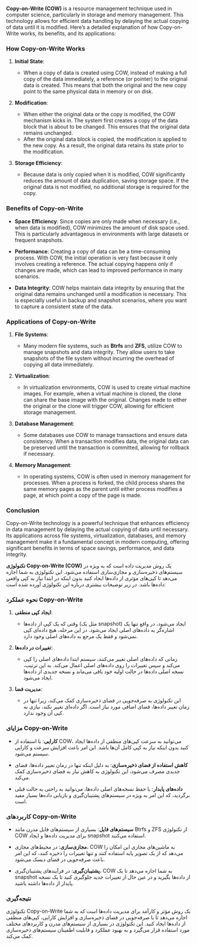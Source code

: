 **Copy-on-Write (COW)** is a resource management technique used in computer science, particularly in storage and memory management. This technology allows for efficient data handling by delaying the actual copying of data until it is modified. Here’s a detailed explanation of how Copy-on-Write works, its benefits, and its applications:

### How Copy-on-Write Works

1. **Initial State**:
   - When a copy of data is created using COW, instead of making a full copy of the data immediately, a reference (or pointer) to the original data is created. This means that both the original and the new copy point to the same physical data in memory or on disk.

2. **Modification**:
   - When either the original data or the copy is modified, the COW mechanism kicks in. The system first creates a copy of the data block that is about to be changed. This ensures that the original data remains unchanged.
   - After the original data block is copied, the modification is applied to the new copy. As a result, the original data retains its state prior to the modification.

3. **Storage Efficiency**:
   - Because data is only copied when it is modified, COW significantly reduces the amount of data duplication, saving storage space. If the original data is not modified, no additional storage is required for the copy.

### Benefits of Copy-on-Write

- **Space Efficiency**: Since copies are only made when necessary (i.e., when data is modified), COW minimizes the amount of disk space used. This is particularly advantageous in environments with large datasets or frequent snapshots.

- **Performance**: Creating a copy of data can be a time-consuming process. With COW, the initial operation is very fast because it only involves creating a reference. The actual copying happens only if changes are made, which can lead to improved performance in many scenarios.

- **Data Integrity**: COW helps maintain data integrity by ensuring that the original data remains unchanged until a modification is necessary. This is especially useful in backup and snapshot scenarios, where you want to capture a consistent state of the data.

### Applications of Copy-on-Write

1. **File Systems**:
   - Many modern file systems, such as **Btrfs** and **ZFS**, utilize COW to manage snapshots and data integrity. They allow users to take snapshots of the file system without incurring the overhead of copying all data immediately.

2. **Virtualization**:
   - In virtualization environments, COW is used to create virtual machine images. For example, when a virtual machine is cloned, the clone can share the base image with the original. Changes made to either the original or the clone will trigger COW, allowing for efficient storage management.

3. **Database Management**:
   - Some databases use COW to manage transactions and ensure data consistency. When a transaction modifies data, the original data can be preserved until the transaction is committed, allowing for rollback if necessary.

4. **Memory Management**:
   - In operating systems, COW is often used in memory management for processes. When a process is forked, the child process shares the same memory pages as the parent until either process modifies a page, at which point a copy of the page is made.

### Conclusion

Copy-on-Write technology is a powerful technique that enhances efficiency in data management by delaying the actual copying of data until necessary. Its applications across file systems, virtualization, databases, and memory management make it a fundamental concept in modern computing, offering significant benefits in terms of space savings, performance, and data integrity.


**تکنولوژی Copy-on-Write (COW)** یک روش مدیریت داده است که به ویژه در سیستم‌های ذخیره‌سازی و مجازی‌سازی استفاده می‌شود. این تکنولوژی به شما اجازه می‌دهد تا کپی‌های مؤثری از داده‌ها ایجاد کنید بدون اینکه در ابتدا نیاز به کپی واقعی داده‌ها باشد. در زیر توضیحات بیشتری درباره این تکنولوژی آورده شده است:

### نحوه عملکرد Copy-on-Write

1. **ایجاد کپی منطقی**:
   - وقتی که یک کپی از داده‌ها (مثل یک snapshot) ایجاد می‌شود، در واقع تنها یک اشاره‌گر به داده‌های اصلی ایجاد می‌شود. در این مرحله، هیچ داده‌ای کپی نمی‌شود و فقط یک مرجع به داده‌های اصلی وجود دارد.

2. **تغییرات در داده‌ها**:
   - زمانی که داده‌های اصلی تغییر می‌کنند، سیستم ابتدا داده‌های اصلی را کپی می‌کند و سپس تغییرات را روی داده‌های اصلی اعمال می‌کند. به این ترتیب، نسخه اصلی داده‌ها در حالت اولیه خود باقی می‌ماند و نسخه جدیدی از داده‌ها ایجاد می‌شود.

3. **مدیریت فضا**:
   - این تکنولوژی به صرفه‌جویی در فضای ذخیره‌سازی کمک می‌کند، زیرا تنها در زمان تغییر داده‌ها، فضای اضافی مورد نیاز است. اگر داده‌ای تغییر نکند، نیازی به کپی آن وجود ندارد.

### مزایای Copy-on-Write

- **کارایی**: با استفاده از COW، می‌توانید به سرعت کپی‌های منطقی از داده‌ها ایجاد کنید بدون اینکه نیاز به کپی کامل آن‌ها باشد. این امر باعث افزایش سرعت و کارایی سیستم می‌شود.
  
- **کاهش استفاده از فضای ذخیره‌سازی**: به دلیل اینکه تنها در زمان تغییر داده‌ها، فضای جدیدی مصرف می‌شود، این تکنولوژی به کاهش نیاز به فضای ذخیره‌سازی کمک می‌کند.

- **داده‌های پایدار**: با حفظ نسخه‌های اصلی داده‌ها، می‌توانید به راحتی به حالت قبلی برگردید، که این امر به ویژه در سیستم‌های پشتیبان‌گیری و بازیابی داده‌ها بسیار مفید است.

### کاربردهای Copy-on-Write

- **سیستم‌های فایل**: بسیاری از سیستم‌های فایل مدرن مانند Btrfs و ZFS از تکنولوژی COW برای مدیریت داده‌ها و ایجاد snapshot استفاده می‌کنند.
  
- **مجازی‌سازی**: در محیط‌های مجازی، COW به ماشین‌های مجازی این امکان را می‌دهد که از یک تصویر پایه استفاده کنند و تنها تغییرات را ذخیره کنند، که این امر باعث صرفه‌جویی در فضای دیسک می‌شود.

- **پشتیبان‌گیری**: در فرآیندهای پشتیبان‌گیری، COW به شما اجازه می‌دهد تا یک snapshot از داده‌ها بگیرید و در عین حال از تغییرات جدید جلوگیری کنید تا یک نسخه پایدار از داده‌ها داشته باشید.

### نتیجه‌گیری

تکنولوژی Copy-on-Write یک روش مؤثر و کارآمد برای مدیریت داده‌ها است که به شما اجازه می‌دهد تا با صرفه‌جویی در فضای ذخیره‌سازی و افزایش کارایی، کپی‌های منطقی از داده‌ها ایجاد کنید. این تکنولوژی در بسیاری از سیستم‌های مدرن و کاربردهای مختلف مورد استفاده قرار می‌گیرد و به بهبود عملکرد و قابلیت اطمینان سیستم‌های ذخیره‌سازی کمک می‌کند.